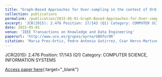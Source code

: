 ```yaml
---
title: "Graph-Based Approaches for Over-sampling in the context of Ordinal Regression"
collection: publications
permalink: /publication/2015-05-01-Graph-Based-Approaches-for-Over-sampling-in-the-context-of-Ordinal-Regression
excerpt: 'JCR(2015): 2.476 Position: 17/143 (Q1) Category: COMPUTER SCIENCE, INFORMATION SYSTEMS'
date: 2015-05-01
venue: 'IEEE Transactions on Knowledge and Data Engineering'
paperurl: 'http://www.uco.es/grupos/ayrna/GBOforOR'
citation: 'Marıa Prez-Ortiz, Pedro Antonio Gutirrez, Csar Hervs-Martınez, X. Yao, &quot;Graph-Based Approaches for Over-sampling in the context of Ordinal Regression.&quot; IEEE Transactions on Knowledge and Data Engineering, Vol. 27(5), 2015, pp.1233--1245.'
---
```

JCR(2015): 2.476 Position: 17/143 (Q1) Category: COMPUTER SCIENCE, INFORMATION SYSTEMS

[Access paper here](http://www.uco.es/grupos/ayrna/GBOforOR){:target="_blank"}
